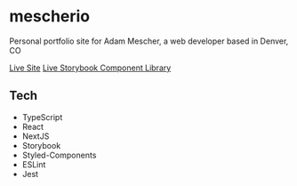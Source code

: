 # mescherio

Personal portfolio site for Adam Mescher, a web developer based in Denver, CO

[Live Site](mescherio.adam5280.now.sh)
[Live Storybook Component Library](https://adammescher.github.io/mescherio)

## Tech

* TypeScript
* React
* NextJS
* Storybook
* Styled-Components
* ESLint
* Jest
